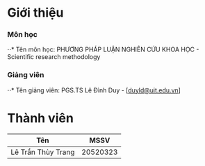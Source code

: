 # Giới thiệu
### Môn học
⋅⋅* Tên môn học: PHƯƠNG PHÁP LUẬN NGHIÊN CỨU KHOA HỌC - Scientific research methodology
### Giảng viên
⋅⋅* Tên giảng viên: PGS.TS Lê Đình Duy - [duyld@uit.edu.vn]
# Thành viên
| Tên        |MSSV          | 
| ------------- |-------------| 
| Lê Trần Thùy Trang      |20520323|

